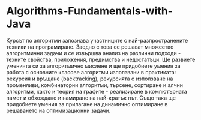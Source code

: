# Algorithms-Fundamentals-with-Java
Курсът по алгоритми запознава участниците с най-разпространените техники на програмиране. Заедно с това се решават множество алгоритмични задачи и се извършва анализ на различни подходи - техните свойства, приложения, предимства и недостатъци. Ще развиете уменията си за алгоритмично мислене и ще придобиете умения за работа с основните класове алгоритми използвани в практиката: рекурсия и връщане (backtracking), рекурсията с използване на променливи, комбинаторни алгоритми, търсене, сортиране и алчни алгоритми, както и теория на графите - реализиране в компютърната памет и обхождане и намиране на най-кратък път. Също така ще придобиете умения за прилагане на динамично оптимиране в решаването на оптимизационни задачи.
